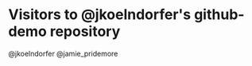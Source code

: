 Visitors to @jkoelndorfer's github-demo repository
==================================================

@jkoelndorfer
@jamie_pridemore
